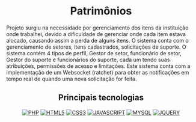 <h1 align="center">Patrimônios </h1>
<p>Projeto surgiu na necessidade por gerenciamento dos itens da instituição onde trabalhei,
devido a dificuldade de gerenciar onde cada item estava alocado, causando assim
a perda de alguns itens. O sistema conta com o gerenciamento de setores, itens cadastrados, solicitações de suporte.
O sistema contém 4 tipos de perfil, Gestor de setor, funcionário de setor, Gestor do suporte e funcionários do suporte, 
cada um tendo suas atribuições, permissões de acesso e limitações. Este sistema conta com a implementação de um Websocket (ratchet)
para obter as notificações em tempo real de quando uma nova solicitação for feita.</p>
<h2 align="center"> Principais tecnologias </h2>
<p align="center">
  <a href="#" target="_blank"><img align="center" src="https://img.shields.io/badge/PHP-777BB4?style=for-the-badge&logo=php&logoColor=white" alt="PHP" /></a>
  <a href="#" target="_blank"><img align="center" src="https://img.shields.io/badge/HTML5-E34F26?style=for-the-badge&logo=html5&logoColor=white" alt="HTML5" /></a>
  <a href="#" target="_blank"><img align="center" src="https://img.shields.io/badge/CSS3-1572B6?style=for-the-badge&logo=css3&logoColor=white" alt="CSS3" /></a>
  <a href="#" target="_blank"><img align="center" src="https://img.shields.io/badge/JavaScript-323330?style=for-the-badge&logo=javascript&logoColor=F7DF1E" alt="JAVASCRIPT" /></a>
  <a href="#" target="_blank"><img align="center" src="https://img.shields.io/badge/MySQL-00000F?style=for-the-badge&logo=mysql&logoColor=white" alt="MYSQL" /></a>
  <a href="#" target="_blank"><img align="center" src="https://img.shields.io/badge/jQuery-0769AD?style=for-the-badge&logo=jquery&logoColor=white" alt="JQUERY" /></a>
</p>


  





